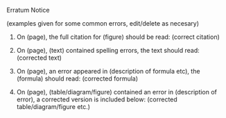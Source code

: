 Erratum Notice

(examples given for some common errors, edit/delete as necesary)

1. On (page), the full citation for (figure) should be read:
(correct citation)

2. On (page), (text) contained spelling errors, 
the text should read:
(corrected text)

3. On (page), an error appeared in (description of formula etc),
the (formula) should read:
(corrected formula)

4. On (page), (table/diagram/figure) contained an error in 
(description of error), a corrected version is included below:
(corrected table/diagram/figure etc.)



